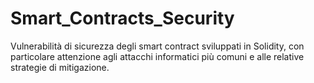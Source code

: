 # Smart_Contracts_Security
Vulnerabilità di sicurezza degli smart contract sviluppati in Solidity, con particolare attenzione agli attacchi informatici più comuni e alle relative strategie di mitigazione.
